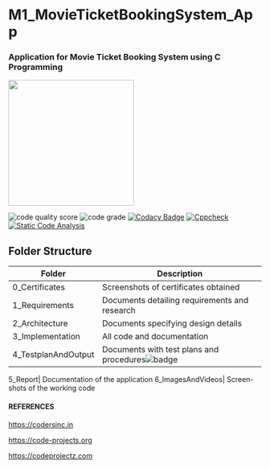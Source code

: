# M1_MovieTicketBookingSystem_App
### Application for Movie Ticket Booking System using C Programming 


<img src="https://user-images.githubusercontent.com/98818008/153588864-7303bd58-80bc-48f0-b157-cc53d3f1d592.jpg" width="250" height="250">

![code quality score](https://api.codiga.io/project/31060/score/svg)    ![code grade](https://api.codiga.io/project/31060/status/svg)   [![Codacy Badge](https://app.codacy.com/project/badge/Grade/a7a85c16eb79408eab5e4a384c0627b7)](https://www.codacy.com/gh/SoundaryalakshmiSaravanan/M1_MovieTicketBookingSystem_App/dashboard?utm_source=github.com&amp;utm_medium=referral&amp;utm_content=SoundaryalakshmiSaravanan/M1_MovieTicketBookingSystem_App&amp;utm_campaign=Badge_Grade)
[![Cppcheck](https://github.com/SoundaryalakshmiSaravanan/M1_MovieTicketBookingSystem_App/actions/workflows/c-cpp.yml/badge.svg)](https://github.com/SoundaryalakshmiSaravanan/M1_MovieTicketBookingSystem_App/actions/workflows/c-cpp.yml)
[![Static Code Analysis](https://github.com/SoundaryalakshmiSaravanan/M1_MovieTicketBookingSystem_App/actions/workflows/static.yml/badge.svg)](https://github.com/SoundaryalakshmiSaravanan/M1_MovieTicketBookingSystem_App/actions/workflows/static.yml)

## Folder Structure
|Folder	|Description|
|------|-------|
|0_Certificates|Screenshots of certificates obtained
1_Requirements|	Documents detailing requirements and research
2_Architecture	|Documents specifying design details
3_Implementation|	All code and documentation
4_TestplanAndOutput|	Documents with test plans and procedures![badge](https://user-images.githubusercontent.com/98818008/154810661-a35ca38f-dc57-485f-af68-fe2a9c788de9.svg)

5_Report| Documentation of the application
6_ImagesAndVideos|	Screen-shots of the working code

#### REFERENCES
https://codersinc.in

https://code-projects.org

https://codeprojectz.com
